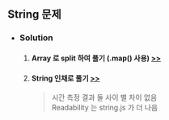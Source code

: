 ## String 문제

- ### Solution
    1. #### Array 로 split 하여 풀기 (.map() 사용) [>>](array.js)
    2. #### String 인채로 풀기 [>>](string.js)

        > 시간 측정 결과 둘 사이 별 차이 없음   
        > Readability 는 string.js 가 더 나음 


